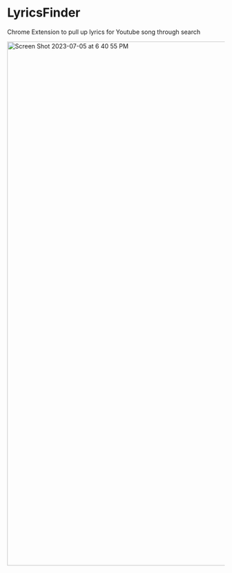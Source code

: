 # LyricsFinder
Chrome Extension to pull up lyrics for Youtube song through search

<img width="1213" alt="Screen Shot 2023-07-05 at 6 40 55 PM" src="https://github.com/iskulkarni22/LyricsFinder/assets/99928280/dc946ad6-2cd2-4fa9-a949-b127c8f2739c">
